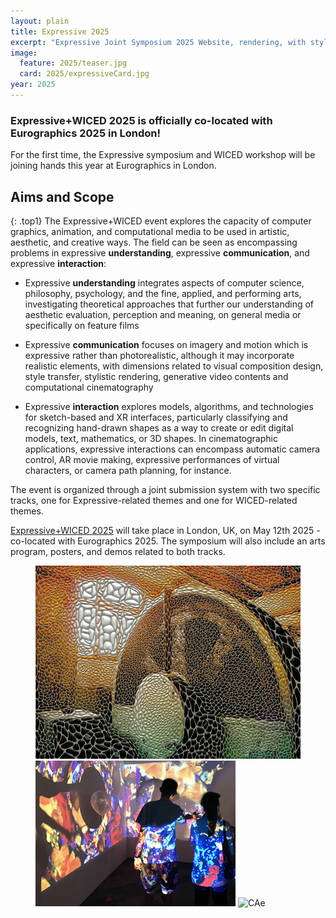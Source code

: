 ```yaml
---
layout: plain
title: Expressive 2025
excerpt: "Expressive Joint Symposium 2025 Website, rendering, with style!"
image:
  feature: 2025/teaser.jpg
  card: 2025/expressiveCard.jpg
year: 2025
---
```

### Expressive+WICED 2025 is officially co-located with Eurographics 2025 in London!

For the first time, the Expressive symposium and WICED workshop will be joining hands this year at Eurographics in London.

## Aims and Scope
{: .top1}
The Expressive+WICED event explores the capacity of computer graphics, animation, and computational media to be used in artistic, aesthetic, and creative ways. The field can be seen as encompassing problems in expressive __understanding__, expressive __communication__, and expressive __interaction__:

* Expressive __understanding__ integrates aspects of computer science, philosophy, psychology, and the fine, applied, and performing arts, investigating theoretical approaches that further our understanding of aesthetic evaluation, perception and meaning, on general media or specifically on feature films

* Expressive __communication__ focuses on imagery and motion which is expressive rather than photorealistic, although it may incorporate realistic elements, with dimensions related to visual composition design, style transfer, stylistic rendering, generative video contents and computational cinematography

* Expressive __interaction__ explores models, algorithms, and technologies for sketch-based and XR interfaces, particularly classifying and recognizing hand-drawn shapes as a way to create or edit digital models, text, mathematics, or 3D shapes. In cinematographic applications, expressive interactions can encompass automatic camera control, AR movie making, expressive performances of virtual characters, or camera path planning, for instance.

The event is organized through a joint submission system with two specific tracks, one for Expressive-related themes and one for WICED-related themes.

[Expressive+WICED 2025](http://expressive.graphics/2025/) will take place in London, UK, on May 12th 2025 - co-located with Eurographics 2025. The symposium will also include an arts program, posters, and demos related to both tracks.

<!-- featured images -->
<figure class="top3" >
	<img class="col-xs-12 col-sm-4" src="/img/2025/2.png" alt="Non-photorealisticRendering">
	<img class="col-xs-12 col-sm-4" src="/img/2025/1.png" alt="ArtsAndInteraction">
	<img class="col-xs-12 col-sm-4" src="/img/2018/CAe.png" alt="CAe">
</figure>
